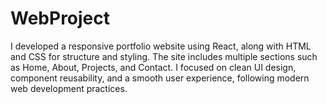 # WebProject
I developed a responsive portfolio website using React, along with HTML and CSS for structure and styling. The site includes multiple sections such as Home, About, Projects, and Contact. I focused on clean UI design, component reusability, and a smooth user experience, following modern web development practices.
